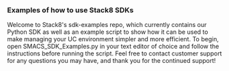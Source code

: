 ### Examples of how to use Stack8 SDKs

Welcome to Stack8's sdk-examples repo, which currently contains our Python SDK as well as an example script to show how it can be used to make managing your UC environment simpler and more efficient. To begin, open SMACS_SDK_Examples.py in your text editor of choice and follow the instructions before running the script. Feel free to contact customer support for any questions you may have, and thank you for the continued support!

